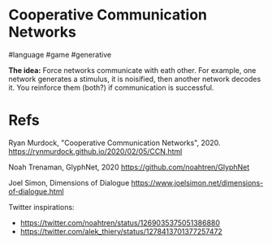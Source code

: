 # Cooperative Communication Networks

#language #game #generative

**The idea:** Force networks communicate with eath other. For example, one network generates a stimulus, it is noisified, then another network decodes it. You reinforce them (both?) if communication is successful.

# Refs

Ryan Murdock, "Cooperative Communication Networks", 2020.
https://rynmurdock.github.io/2020/02/05/CCN.html

Noah Trenaman, GlyphNet, 2020
https://github.com/noahtren/GlyphNet

Joel Simon, Dimensions of Dialogue
https://www.joelsimon.net/dimensions-of-dialogue.html

Twitter inspirations:
* https://twitter.com/noahtren/status/1269035375051386880
* https://twitter.com/alek_thiery/status/1278413701377257472
